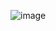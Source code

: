 ![image](https://github.com/faisalsajjad2111/fluuter-ios/assets/45427078/ca70c1c9-7c6b-4346-9a7c-b53a44f230bf)


